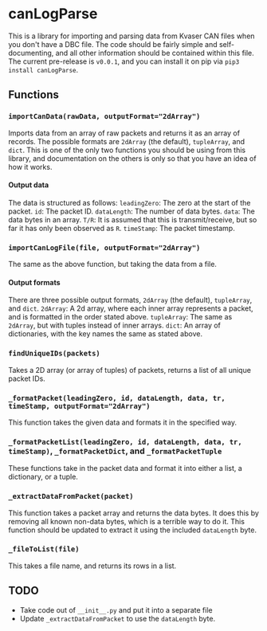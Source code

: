 # canLogParse
This is a library for importing and parsing data from Kvaser CAN files when you don't have a DBC file. The code should be fairly simple and self-documenting, and all other information should be contained within this file. The current pre-release is `v0.0.1`, and you can install it on pip via `pip3 install canLogParse`.

## Functions
### `importCanData(rawData, outputFormat="2dArray")`
Imports data from an array of raw packets and returns it as an array of records. The possible formats are `2dArray` (the default), `tupleArray`, and `dict`. This is one of the only two functions you should be using from this library, and documentation on the others is only so that you have an idea of how it works.
####  Output data
The data is structured as follows:
`leadingZero`: The zero at the start of the packet.
`id`: The packet ID.
`dataLength`: The number of data bytes.
`data`: The data bytes in an array.
`T/R`: It is assumed that this is transmit/receive, but so far it has only been observed as `R`.
`timeStamp`: The packet timestamp.

### `importCanLogFile(file, outputFormat="2dArray")`
The same as the above function, but taking the data from a file.

#### Output formats
There are three possible output formats, `2dArray` (the default), `tupleArray`, and `dict`.
`2dArray`: A 2d array, where each inner array represents a packet, and is formatted in the order stated above.
`tupleArray`: The same as `2dArray`, but with tuples instead of inner arrays.
`dict`: An array of dictionaries, with the key names the same as stated above.

### `findUniqueIDs(packets)`
Takes a 2D array (or array of tuples) of packets, returns a list of all unique packet IDs.

### `_formatPacket(leadingZero, id, dataLength, data, tr, timeStamp, outputFormat="2dArray")`
This function takes the given data and formats it in the specified way.

### `_formatPacketList(leadingZero, id, dataLength, data, tr, timeStamp)`, `_formatPacketDict`, and `_formatPacketTuple`
These functions take in the packet data and format it into either a list, a dictionary, or a tuple.

### `_extractDataFromPacket(packet)`
This function takes a packet array and returns the data bytes. It does this by removing all known non-data bytes, which is a terrible way to do it. This function should be updated to extract it using the included `dataLength` byte.
### `_fileToList(file)`
This takes a file name, and returns its rows in a list.

## TODO
- Take code out of `__init__.py` and put it into a separate file
- Update `_extractDataFromPacket` to use the `dataLength` byte.

